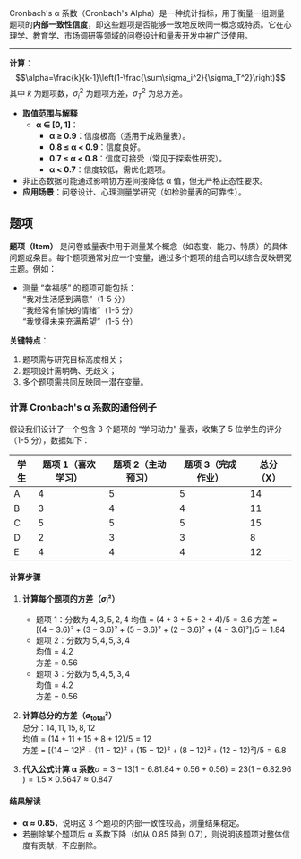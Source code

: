 Cronbach's α 系数（Cronbach's Alpha）是一种统计指标，用于衡量一组测量题项的**内部一致性信度**，即这些题项是否能够一致地反映同一概念或特质。它在心理学、教育学、市场调研等领域的问卷设计和量表开发中被广泛使用。

---
**计算**：$$\alpha=\frac{k}{k-1}\left(1-\frac{\sum\sigma_i^2}{\sigma_T^2}\right)$$
    其中 $k$ 为题项数，$\sigma_i^2$ 为题项方差，$\sigma_T^2$​ 为总方差。

- **取值范围与解释**
    - **α ∈ [0, 1]**：
        - **α ≥ 0.9**：信度极高（适用于成熟量表）。
        - **0.8 ≤ α < 0.9**：信度良好。
        - **0.7 ≤ α < 0.8**：信度可接受（常见于探索性研究）。
        - **α < 0.7**：信度较低，需优化题项。
- 非正态数据可能通过影响协方差间接降低 α 值，但无严格正态性要求。
- **应用场景**：问卷设计、心理测量学研究（如检验量表的可靠性）。




## 题项
**题项（Item）** 是问卷或量表中用于测量某个概念（如态度、能力、特质）的具体问题或条目。每个题项通常对应一个变量，通过多个题项的组合可以综合反映研究主题。例如：
- 测量 “幸福感” 的题项可能包括：  
    “我对生活感到满意”（1-5 分）  
    “我经常有愉快的情绪”（1-5 分）  
    “我觉得未来充满希望”（1-5 分）

**关键特点**：
1. 题项需与研究目标高度相关；
2. 题项设计需明确、无歧义；
3. 多个题项需共同反映同一潜在变量。
### 计算 Cronbach's α 系数的通俗例子

假设我们设计了一个包含 3 个题项的 “学习动力” 量表，收集了 5 位学生的评分（1-5 分），数据如下：

|学生|题项 1（喜欢学习）|题项 2（主动预习）|题项 3（完成作业）|总分（X）|
|---|---|---|---|---|
|A|4|5|5|14|
|B|3|4|4|11|
|C|5|5|5|15|
|D|2|3|3|8|
|E|4|4|4|12|

#### **计算步骤**
1. **计算每个题项的方差（$σ_i²$）**

    - 题项 1：分数为 $4,3,5,2,4$
        均值 = $(4+3+5+2+4)/5 = 3.6$
        方差 = $[(4-3.6)² + (3-3.6)² + (5-3.6)² + (2-3.6)² + (4-3.6)²]/5 = 1.84$
    - 题项 2：分数为 $5,4,5,3,4$  
        均值 = $4.2$  
        方差 = $0.56$
    - 题项 3：分数为 $5,4,5,3,4$  
        均值 = $4.2$  
        方差 = $0.56$
2. **计算总分的方差（$σ_\text{total}²$）**  
    总分：$14,11,15,8,12$  
    均值 = $(14+11+15+8+12)/5 = 12$  
    方差 = $[(14-12)² + (11-12)² + (15-12)² + (8-12)² + (12-12)²]/5 = 6.8$
    
3. **代入公式计算 α 系数**$α=3−13​(1−6.81.84+0.56+0.56​)=23​(1−6.82.96​)=1.5×0.5647≈0.847$
#### 结果解读
- **α ≈ 0.85**，说明这 3 个题项的内部一致性较高，测量结果稳定。
- 若删除某个题项后 α 系数下降（如从 0.85 降到 0.7），则说明该题项对整体信度有贡献，不应删除。